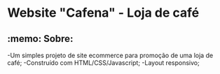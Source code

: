 <h1> Website "Cafena" - Loja de café</h1>
<h2>:memo: Sobre:</h2>
-Um simples projeto de site ecommerce para promoção de uma loja de café;
-Construído com HTML/CSS/Javascript;
-Layout responsivo;